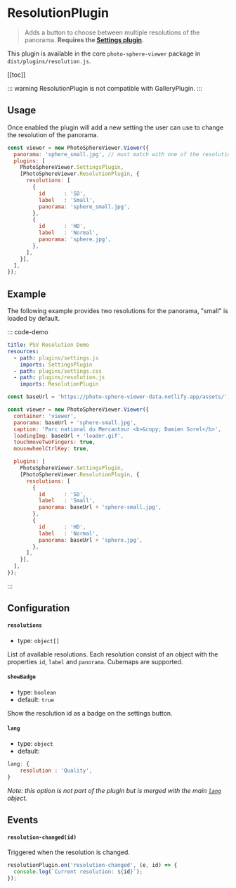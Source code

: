 # ResolutionPlugin

<ApiButton page="PSV.plugins.ResolutionPlugin.html"/>

> Adds a button to choose between multiple resolutions of the panorama. **Requires the [Settings plugin](./plugin-settings.md).**

This plugin is available in the core `photo-sphere-viewer` package in `dist/plugins/resolution.js`.

[[toc]]

::: warning
ResolutionPlugin is not compatible with GalleryPlugin.
:::


## Usage

Once enabled the plugin will add a new setting the user can use to change the resolution of the panorama.

```js
const viewer = new PhotoSphereViewer.Viewer({
  panorama: 'sphere_small.jpg', // must match with one of the resolutions
  plugins: [
    PhotoSphereViewer.SettingsPlugin,
    [PhotoSphereViewer.ResolutionPlugin, {
      resolutions: [
        {
          id      : 'SD',
          label   : 'Small',
          panorama: 'sphere_small.jpg',
        },
        {
          id      : 'HD',
          label   : 'Normal',
          panorama: 'sphere.jpg',
        },
      ],
    }],
  ],
});
```


## Example

The following example provides two resolutions for the panorama, "small" is loaded by default.

::: code-demo

```yaml
title: PSV Resolution Demo
resources:
  - path: plugins/settings.js
    imports: SettingsPlugin
  - path: plugins/settings.css
  - path: plugins/resolution.js
    imports: ResolutionPlugin
```

```js
const baseUrl = 'https://photo-sphere-viewer-data.netlify.app/assets/';

const viewer = new PhotoSphereViewer.Viewer({
  container: 'viewer',
  panorama: baseUrl + 'sphere-small.jpg',
  caption: 'Parc national du Mercantour <b>&copy; Damien Sorel</b>',
  loadingImg: baseUrl + 'loader.gif',
  touchmoveTwoFingers: true,
  mousewheelCtrlKey: true,

  plugins: [
    PhotoSphereViewer.SettingsPlugin,
    [PhotoSphereViewer.ResolutionPlugin, {
      resolutions: [
        {
          id      : 'SD',
          label   : 'Small',
          panorama: baseUrl + 'sphere-small.jpg',
        },
        {
          id      : 'HD',
          label   : 'Normal',
          panorama: baseUrl + 'sphere.jpg',
        },
      ],
    }],
  ],
});
```

:::

## Configuration

#### `resolutions`
- type: `object[]`

List of available resolutions. Each resolution consist of an object with the properties `id`, `label` and `panorama`.
Cubemaps are supported.

#### `showBadge`
- type: `boolean`
- default: `true`

Show the resolution id as a badge on the settings button.

#### `lang`
- type: `object`
- default:
```js
lang: {
    resolution : 'Quality',
}
```

_Note: this option is not part of the plugin but is merged with the main [`lang`](../guide/config.md#lang) object._


## Events

#### `resolution-changed(id)`

Triggered when the resolution is changed.

```js
resolutionPlugin.on('resolution-changed', (e, id) => {
  console.log(`Current resolution: ${id}`);
});
```
